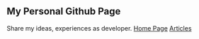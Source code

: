 ## My Personal Github Page
Share my ideas, experiences as developer.
[Home Page](https://ostadsgo.github.io)
[Articles](https://ostadsgo.github.io/pages/blog.html)
